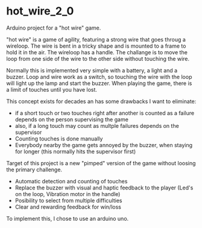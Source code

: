 # hot_wire_2_0
Arduino project for a "hot wire" game.

"hot wire" is a game of agility, featuring a strong wire that goes throug a wireloop. The wire is bent in a tricky shape and is mounted to a frame to hold it in the air. The wireloop has a handle.
The challange is to move the loop from one side of the wire to the other side without touching the wire.

Normally this is implemented very simple with a battery, a light and a buzzer. Loop and wire work as a switch, so touching the wire with the loop will light up the lamp and start the buzzer. When playing the game, there is a limit of touches until you have lost. 

This concept exists for decades an has some drawbacks I want to eliminate:

* if a short touch or two touches right after another is counted as a failure depends on the person supervising the game
* also, if a long touch may count as multple failures depends on the supervisor
* Counting touches is done manually
* Everybody nearby the game gets annoyed by the buzzer, when staying for longer (this normally hits the supervisor first)

Target of this project is a new "pimped" version of the game without loosing the primary challenge.

* Automatic detection and counting of touches
* Replace the buzzer with visual and haptic feedback to the player (Led's on the loop, Vibration motor in the handle)
* Posibility to select from multiple difficulties
* Clear and rewarding feedback for win/loss

To implement this, I chose to use an arduino uno.

